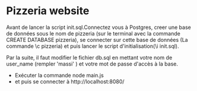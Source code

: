 # Pizzeria website

 Avant de lancer la script init.sql.Connectez vous à Postgres, creer une base de données sous le nom de pizzeria (sur le terminal avec la commande CREATE DATABASE pizzeria), se connecter sur cette base de données (La commande \c pizzeria) et puis lancer le script d'initialisation(\i init.sql).

 Par la suite, il faut modifier le fichier db.sql en mettant votre nom de user_name (rempler 'massi' ) et votre mot de passe d'accès à la base.

 - Exécuter la commande node main.js
 - et puis se connecter à http://localhost:8080/


